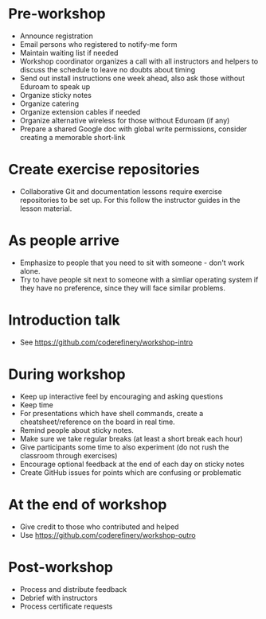 

# Pre-workshop

- Announce registration
- Email persons who registered to notify-me form
- Maintain waiting list if needed
- Workshop coordinator organizes a call with all instructors and helpers to discuss the schedule to leave no doubts about timing
- Send out install instructions one week ahead, also ask those without Eduroam to speak up
- Organize sticky notes
- Organize catering
- Organize extension cables if needed
- Organize alternative wireless for those without Eduroam (if any)
- Prepare a shared Google doc with global write permissions, consider creating a memorable short-link


# Create exercise repositories

- Collaborative Git and documentation lessons require exercise repositories to
  be set up. For this follow the instructor guides in the lesson material.


# As people arrive

- Emphasize to people that you need to sit with someone - don't work alone.
- Try to have people sit next to someone with a simliar operating
  system if they have no preference, since they will face similar
  problems.


# Introduction talk

- See https://github.com/coderefinery/workshop-intro


# During workshop

- Keep up interactive feel by encouraging and asking questions
- Keep time
- For presentations which have shell commands, create a
  cheatsheet/reference on the board in real time.
- Remind people about sticky notes.
- Make sure we take regular breaks (at least a short break each hour)
- Give participants some time to also experiment (do not rush the classroom through exercises)
- Encourage optional feedback at the end of each day on sticky notes
- Create GitHub issues for points which are confusing or problematic


# At the end of workshop

- Give credit to those who contributed and helped
- Use https://github.com/coderefinery/workshop-outro


# Post-workshop

- Process and distribute feedback
- Debrief with instructors
- Process certificate requests
